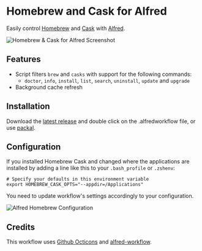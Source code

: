 Homebrew and Cask for Alfred
=========

Easily control [Homebrew](https://brew.sh) and [Cask](https://brew.sh) with [Alfred](http://www.alfredapp.com).

![Homebrew & Cask for Alfred Screenshot](https://raw.github.com/fniephaus/alfred-homebrew/master/screenshot.gif)


## Features

- Script filters ```brew``` and ```casks``` with support for the following commands:
    - ```doctor```, ```info```, ```install```, ```list```, ```search```, ```uninstall```, ```update``` and ```upgrade```
- Background cache refresh


## Installation

Download the [latest release](https://github.com/fniephaus/alfred-homebrew/releases/latest) and double click on the .alfredworkflow file, or use [packal](http://www.packal.org/workflow/homebrew-and-cask-alfred).


## Configuration

If you installed Homebrew Cask and changed where the applications are installed by adding a line like this to your `.bash_profile` or `.zshenv`:

```shell
# Specify your defaults in this environment variable
export HOMEBREW_CASK_OPTS="--appdir=/Applications"
```

You need to update workflow's settings accordingly to your configuration.

![Alfred Homebrew Configuration](https://raw.githubusercontent.com/fniephaus/alfred-homebrew/master/cask-config.png)

## Credits

This workflow uses [Github Octicons](https://github.com/github/octicons/) and [alfred-workflow](https://github.com/deanishe/alfred-workflow).
